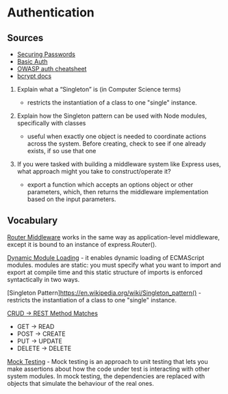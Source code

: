 # Authentication

## Sources

- [Securing Passwords](https://thehackernews.com/2014/04/securing-passwords-with-bcrypt-hashing.html)
- [Basic Auth](https://en.wikipedia.org/wiki/Basic_access_authentication)
- [OWASP auth cheatsheet](https://cheatsheetseries.owasp.org/cheatsheets/Authentication_Cheat_Sheet.html)
- [bcrypt docs](https://www.npmjs.com/package/bcrypt)

1. Explain what a “Singleton” is (in Computer Science terms)

    - restricts the instantiation of a class to one "single" instance.

2. Explain how the Singleton pattern can be used with Node modules, specifically with classes

    - useful when exactly one object is needed to coordinate actions across the system. Before creating, check to see if one already exists, if so use that one

3. If you were tasked with building a middleware system like Express uses, what approach might you take to construct/operate it?

    - export a function which accepts an options object or other parameters, which, then returns the middleware implementation based on the input parameters.


## Vocabulary

[Router Middleware](https://expressjs.com/en/guide/using-middleware.html#middleware.router) works in the same way as application-level middleware, except it is bound to an instance of express.Router().

[Dynamic Module Loading](https://medium.com/@leonardobrunolima/javascript-tips-dynamically-importing-es-modules-with-import-f0093dbba8e1) -  it enables dynamic loading of ECMAScript modules. modules are static: you must specify what you want to import and export at compile time and this static structure of imports is enforced syntactically in two ways.

[Singleton Pattern]https://en.wikipedia.org/wiki/Singleton_pattern() - restricts the instantiation of a class to one "single" instance.

[CRUD -> REST Method Matches](https://medium.com/@ritika.atal.work/crud-mapping-to-http-verbs-354a3c0009f5)  

  - GET -> READ
  - POST -> CREATE
  - PUT -> UPDATE
  - DELETE -> DELETE

[Mock Testing](https://devopedia.org/mock-testing#:~:text=Mock%20testing%20is%20an%20approach,behaviour%20of%20the%20real%20ones.) - Mock testing is an approach to unit testing that lets you make assertions about how the code under test is interacting with other system modules. In mock testing, the dependencies are replaced with objects that simulate the behaviour of the real ones.
